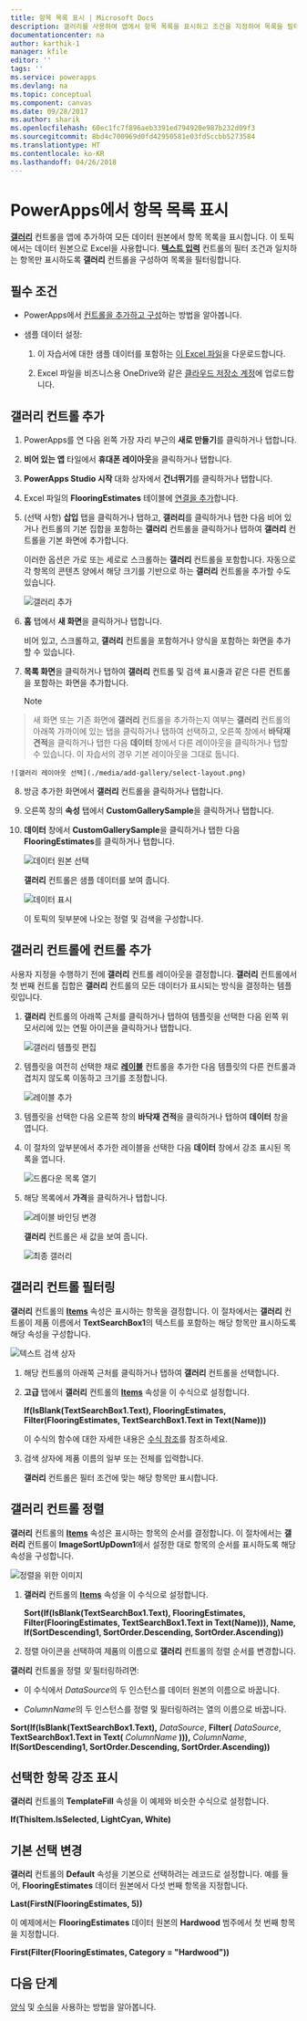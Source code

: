 ```yaml
---
title: 항목 목록 표시 | Microsoft Docs
description: 갤러리를 사용하여 앱에서 항목 목록을 표시하고 조건을 지정하여 목록을 필터링합니다.
documentationcenter: na
author: karthik-1
manager: kfile
editor: ''
tags: ''
ms.service: powerapps
ms.devlang: na
ms.topic: conceptual
ms.component: canvas
ms.date: 09/28/2017
ms.author: sharik
ms.openlocfilehash: 60ec1fc7f896aeb3391ed794920e987b232d09f3
ms.sourcegitcommit: 8bd4c700969d0fd42950581e03fd5ccbb5273584
ms.translationtype: HT
ms.contentlocale: ko-KR
ms.lasthandoff: 04/26/2018
---
```

# <a name="show-a-list-of-items-in-powerapps"></a>PowerApps에서 항목 목록 표시
**[갤러리](controls/control-gallery.md)** 컨트롤을 앱에 추가하여 모든 데이터 원본에서 항목 목록을 표시합니다. 이 토픽에서는 데이터 원본으로 Excel을 사용합니다. **[텍스트 입력](controls/control-text-input.md)** 컨트롤의 필터 조건과 일치하는 항목만 표시하도록 **갤러리** 컨트롤을 구성하여 목록을 필터링합니다.

## <a name="prerequisites"></a>필수 조건
* PowerApps에서 [컨트롤을 추가하고 구성](add-configure-controls.md)하는 방법을 알아봅니다.

* 샘플 데이터 설정:
    1. 이 자습서에 대한 샘플 데이터를 포함하는 [이 Excel 파일](https://az787822.vo.msecnd.net/documentation/get-started-from-data/FlooringEstimates.xlsx)을 다운로드합니다.

    2. Excel 파일을 비즈니스용 OneDrive와 같은 [클라우드 저장소 계정](connections/cloud-storage-blob-connections.md)에 업로드합니다.

## <a name="add-a-gallery-control"></a>갤러리 컨트롤 추가
1. PowerApps를 연 다음 왼쪽 가장 자리 부근의 **새로 만들기**를 클릭하거나 탭합니다.

2. **비어 있는 앱** 타일에서 **휴대폰 레이아웃**을 클릭하거나 탭합니다.

3. **PowerApps Studio 시작** 대화 상자에서 **건너뛰기**를 클릭하거나 탭합니다.

4. Excel 파일의 **FlooringEstimates** 테이블에 [연결을 추가](add-data-connection.md)합니다.

5. (선택 사항) **삽입** 탭을 클릭하거나 탭하고, **갤러리**를 클릭하거나 탭한 다음 비어 있거나 컨트롤의 기본 집합을 포함하는 **갤러리** 컨트롤을 클릭하거나 탭하여 **갤러리** 컨트롤을 기본 화면에 추가합니다.

    이러한 옵션은 가로 또는 세로로 스크롤하는 **갤러리** 컨트롤을 포함합니다. 자동으로 각 항목의 콘텐츠 양에서 해당 크기를 기반으로 하는 **갤러리** 컨트롤을 추가할 수도 있습니다.

    ![갤러리 추가](./media/add-gallery/gallery-dropdown.png)

6. **홈** 탭에서 **새 화면**을 클릭하거나 탭합니다.

    비어 있고, 스크롤하고, **갤러리** 컨트롤을 포함하거나 양식을 포함하는 화면을 추가할 수 있습니다.

7. **목록 화면**을 클릭하거나 탭하여 **갤러리** 컨트롤 및 검색 표시줄과 같은 다른 컨트롤을 포함하는 화면을 추가합니다.

    > [!NOTE]
> 새 화면 또는 기존 화면에 **갤러리** 컨트롤을 추가하는지 여부는 **갤러리** 컨트롤의 아래쪽 가까이에 있는 탭을 클릭하거나 탭하여 선택하고, 오른쪽 창에서 **바닥재 견적**을 클릭하거나 탭한 다음 **데이터** 창에서 다른 레이아웃을 클릭하거나 탭할 수 있습니다. 이 자습서의 경우 기본 레이아웃을 그대로 둡니다.

    ![갤러리 레이아웃 선택](./media/add-gallery/select-layout.png)

8. 방금 추가한 화면에서 **갤러리** 컨트롤을 클릭하거나 탭합니다.

9. 오른쪽 창의 **속성** 탭에서 **CustomGallerySample**을 클릭하거나 탭합니다.

10. **데이터** 창에서 **CustomGallerySample**을 클릭하거나 탭한 다음 **FlooringEstimates**를 클릭하거나 탭합니다.

    ![데이터 원본 선택](./media/add-gallery/choose-data.png)

    **갤러리** 컨트롤은 샘플 데이터를 보여 줍니다.

    ![데이터 표시](./media/add-gallery/show-data-default.png)

    이 토픽의 뒷부분에 나오는 정렬 및 검색을 구성합니다.

## <a name="add-a-control-to-the-gallery-control"></a>갤러리 컨트롤에 컨트롤 추가
사용자 지정을 수행하기 전에 **갤러리** 컨트롤 레이아웃을 결정합니다. **갤러리** 컨트롤에서 첫 번째 컨트롤 집합은 **갤러리** 컨트롤의 모든 데이터가 표시되는 방식을 결정하는 템플릿입니다.

1. **갤러리** 컨트롤의 아래쪽 근처를 클릭하거나 탭하여 템플릿을 선택한 다음 왼쪽 위 모서리에 있는 연필 아이콘을 클릭하거나 탭합니다.

    ![갤러리 템플릿 편집](./media/add-gallery/edit-item.png)

2. 템플릿을 여전히 선택한 채로 **[레이블](controls/control-text-box.md)** 컨트롤을 추가한 다음 템플릿의 다른 컨트롤과 겹치지 않도록 이동하고 크기를 조정합니다.

    ![레이블 추가](./media/add-gallery/add-text-box.png)
3. 템플릿을 선택한 다음 오른쪽 창의 **바닥재 견적**을 클릭하거나 탭하여 **데이터** 창을 엽니다.

4. 이 절차의 앞부분에서 추가한 레이블을 선택한 다음 **데이터** 창에서 강조 표시된 목록을 엽니다.

    ![드롭다운 목록 열기](./media/add-gallery/open-dropdown.png)

5. 해당 목록에서 **가격**을 클릭하거나 탭합니다.

    ![레이블 바인딩 변경](./media/add-gallery/change-binding.png)

    **갤러리** 컨트롤은 새 값을 보여 줍니다.

    ![최종 갤러리](./media/add-gallery/final-gallery.png)

## <a name="filter-the-gallery-control"></a>갤러리 컨트롤 필터링
**갤러리** 컨트롤의 **[Items](controls/properties-core.md)** 속성은 표시하는 항목을 결정합니다. 이 절차에서는 **갤러리** 컨트롤이 제품 이름에서 **TextSearchBox1**의 텍스트를 포함하는 해당 항목만 표시하도록 해당 속성을 구성합니다.

![텍스트 검색 상자](./media/add-gallery/text-search-box.png)

1. 해당 컨트롤의 아래쪽 근처를 클릭하거나 탭하여 **갤러리** 컨트롤을 선택합니다.

2. **고급** 탭에서 **갤러리** 컨트롤의 **[Items](controls/properties-core.md)** 속성을 이 수식으로 설정합니다.

    **If(IsBlank(TextSearchBox1.Text), FlooringEstimates, Filter(FlooringEstimates, TextSearchBox1.Text in Text(Name)))**

    이 수식의 함수에 대한 자세한 내용은 [수식 참조](formula-reference.md)를 참조하세요.

3. 검색 상자에 제품 이름의 일부 또는 전체를 입력합니다.

    **갤러리** 컨트롤은 필터 조건에 맞는 해당 항목만 표시합니다.

## <a name="sort-the-gallery-control"></a>갤러리 컨트롤 정렬
**갤러리** 컨트롤의 **[Items](controls/properties-core.md)** 속성은 표시하는 항목의 순서를 결정합니다. 이 절차에서는 **갤러리** 컨트롤이 **ImageSortUpDown1**에서 설정한 대로 항목의 순서를 표시하도록 해당 속성을 구성합니다.

![정렬을 위한 이미지](./media/add-gallery/image-sorting.png)

1. **갤러리** 컨트롤의 **[Items](controls/properties-core.md)** 속성을 이 수식으로 설정합니다.

    **Sort(If(IsBlank(TextSearchBox1.Text), FlooringEstimates, Filter(FlooringEstimates, TextSearchBox1.Text in Text(Name))), Name, If(SortDescending1, SortOrder.Descending, SortOrder.Ascending))**

2. 정렬 아이콘을 선택하여 제품의 이름으로 **갤러리** 컨트롤의 정렬 순서를 변경합니다.

**갤러리** 컨트롤을 정렬 *및* 필터링하려면:

* 이 수식에서 *DataSource*의 두 인스턴스를 데이터 원본의 이름으로 바꿉니다.

* *ColumnName*의 두 인스턴스를 정렬 및 필터링하려는 열의 이름으로 바꿉니다.

**Sort(If(IsBlank(TextSearchBox1.Text),** *DataSource*, **Filter(** *DataSource*, **TextSearchBox1.Text in Text(** *ColumnName* **))),** *ColumnName*, **If(SortDescending1, SortOrder.Descending, SortOrder.Ascending))**

## <a name="highlight-the-selected-item"></a>선택한 항목 강조 표시
**갤러리** 컨트롤의 **TemplateFill** 속성을 이 예제와 비슷한 수식으로 설정합니다.

**If(ThisItem.IsSelected, LightCyan, White)**

## <a name="change-the-default-selection"></a>기본 선택 변경
**갤러리** 컨트롤의 **Default** 속성을 기본으로 선택하려는 레코드로 설정합니다. 예를 들어, **FlooringEstimates** 데이터 원본에서 다섯 번째 항목을 지정합니다.

**Last(FirstN(FlooringEstimates, 5))**

이 예제에서는 **FlooringEstimates** 데이터 원본의 **Hardwood** 범주에서 첫 번째 항목을 지정합니다.

**First(Filter(FlooringEstimates, Category = "Hardwood"))**

## <a name="next-steps"></a>다음 단계
[양식](working-with-forms.md) 및 [수식](working-with-formulas.md)을 사용하는 방법을 알아봅니다.
